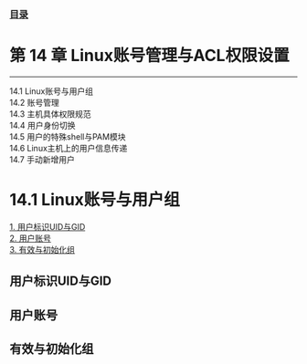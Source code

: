 
### [目录](https://github.com/Letitmiss/Linux-learning/blob/master/README.md)
# 第 14 章 Linux账号管理与ACL权限设置
----
14.1 Linux账号与用户组    
14.2 账号管理   
14.3 主机具体权限规范   
14.4 用户身份切换   
14.5 用户的特殊shell与PAM模块   
14.6 Linux主机上的用户信息传递    
14.7 手动新增用户   


# 14.1 Linux账号与用户组   
[1. 用户标识UID与GID](#用户标识UID与GID)    
[2. 用户账号](#用户账号)    
[3. 有效与初始化组](#有效与初始化组)    

## 用户标识UID与GID

## 用户账号

## 有效与初始化组
